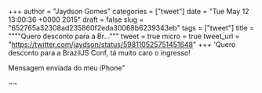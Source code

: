 
+++
author = "Jaydson Gomes"
categories = ["tweet"]
date = "Tue May 12 13:00:36 +0000 2015"
draft = false
slug = "652765a32308ad235860f2eda30068b6239343eb"
tags = ["tweet"]
title = """"Quero desconto para a Br..."""
tweet = true
micro = true
tweet_url = "https://twitter.com/jaydson/status/598110525751451648"
+++
'Quero desconto para a BrazilJS Conf, tá muito caro o ingresso!

Mensagem enviada do meu iPhone"

¬¬
